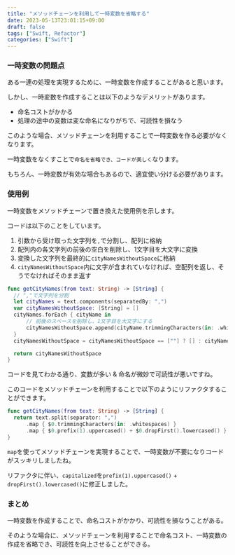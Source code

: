 ```yaml
---
title: "メソッドチェーンを利用して一時変数を省略する"
date: 2023-05-13T23:01:15+09:00
draft: false
tags: ["Swift, Refactor"]
categories: ["Swift"]
---
```


### 一時変数の問題点

ある一連の処理を実現するために、一時変数を作成することがあると思います。

しかし、一時変数を作成することは以下のようなデメリットがあります。
- 命名コストがかかる
- 処理の途中の変数は変な命名になりがちで、可読性を損なう

このような場合、メソッドチェーンを利用することで一時変数を作る必要がなくなります。

一時変数をなくすことで`命名を省略でき、コードが美しく`なります。

もちろん、一時変数が有効な場合もあるので、適宜使い分ける必要があります。

### 使用例

一時変数をメソッドチェーンで置き換えた使用例を示します。

コードは以下のことをしています。
1. 引数から受け取った文字列を`,`で分割し、配列に格納
2. 配列内の各文字列の前後の空白を削除し、1文字目を大文字に変換
3. 変換した文字列を最終的に`cityNamesWithoutSpace`に格納
4. `cityNamesWithoutSpace`内に文字が含まれていなければ、空配列を返し、そうでなければそのまま返す

```swift
func getCityNames(from text: String) -> [String] {
  // ","で文字列を分割
  let cityNames = text.components(separatedBy: ",")
  var cityNamesWithoutSpace: [String] = []
  cityNames.forEach { cityName in
      // 前後のスペースを削除し、1文字目を大文字にする
      cityNamesWithoutSpace.append(cityName.trimmingCharacters(in: .whitespaces).capitalized)
  }
  cityNamesWithoutSpace = cityNamesWithoutSpace == [""] ? [] : cityNamesWithoutSpace

  return cityNamesWithoutSpace
}
```

コードを見てわかる通り、変数が多い & 命名が微妙で可読性が悪いですね。

このコードをメソッドチェーンを利用することで以下のようにリファクタすることができます。

```swift
func getCityNames(from text: String) -> [String] {
  return text.split(separator: ",")
      .map { $0.trimmingCharacters(in: .whitespaces) }
      .map { $0.prefix(1).uppercased() + $0.dropFirst().lowercased() }
}
```

`map`を使ってメソッドチェーンを実現することで、一時変数が不要になりコードがスッキリしましたね。

リファクタに伴い、`capitalized`を`prefix(1).uppercased()` + `dropFirst().lowercased()`に修正しました。

### まとめ
一時変数を作成することで、命名コストがかかり、可読性を損なうことがある。

そのような場合に、メソッドチェーンを利用することで命名コスト、一時変数の作成を省略でき、可読性を向上させることができる。